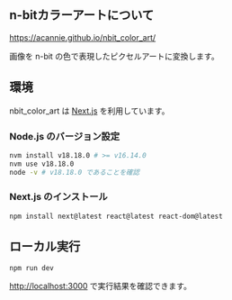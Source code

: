 ## n-bitカラーアートについて

https://acannie.github.io/nbit_color_art/

画像を n-bit の色で表現したピクセルアートに変換します。

## 環境

nbit_color_art は [Next.js](https://nextjs.org/) を利用しています。

### Node.js のバージョン設定
```bash
nvm install v18.18.0 # >= v16.14.0
nvm use v18.18.0
node -v # v18.18.0 であることを確認
```

### Next.js のインストール
```bash
npm install next@latest react@latest react-dom@latest
```

## ローカル実行

```bash
npm run dev
```

[http://localhost:3000](http://localhost:3000) で実行結果を確認できます。
